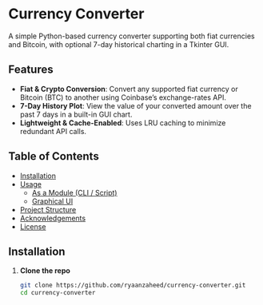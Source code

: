 # Currency Converter

A simple Python-based currency converter supporting both fiat currencies and Bitcoin, with optional 7-day historical charting in a Tkinter GUI.

## Features

- **Fiat & Crypto Conversion**: Convert any supported fiat currency or Bitcoin (BTC) to another using Coinbase’s exchange-rates API.  
- **7-Day History Plot**: View the value of your converted amount over the past 7 days in a built-in GUI chart.  
- **Lightweight & Cache-Enabled**: Uses LRU caching to minimize redundant API calls.

## Table of Contents

- [Installation](#installation)  
- [Usage](#usage)  
  - [As a Module (CLI / Script)](#as-a-module-cli--script)  
  - [Graphical UI](#graphical-ui)  
- [Project Structure](#project-structure)  
- [Acknowledgements](#acknowledgements)  
- [License](#license)  

## Installation

1. **Clone the repo**  
   ```bash
   git clone https://github.com/ryaanzaheed/currency-converter.git
   cd currency-converter
